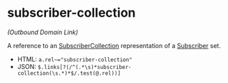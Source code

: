 ﻿# subscriber-collection

_(Outbound Domain Link)_

A reference to an [SubscriberCollection](../models/SubscriberCollection.md) representation of a [Subscriber](../concepts/Subscriber.md) set.

* HTML: `a.rel~="subscriber-collection"`
* JSON: `$.links[?(/^(.*\s)*subscriber-collection(\s.*)*$/.test(@.rel))]`
